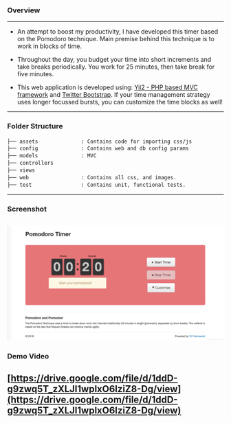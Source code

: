 
### Overview
---
* An attempt to boost my productivity, I have developed this timer based on the Pomodoro technique. Main premise behind this technique is to work in blocks of time.

* Throughout the day, you budget your time into short increments and take breaks periodically. You work for 25 minutes, then take break for five minutes.

* This web application is developed using: [Yii2 - PHP based MVC framework](http://www.yiiframework.com/doc-2.0/guide-index.html) and [Twitter Bootstrap](http://getbootstrap.com/2.3.2/). 
If your time management strategy uses longer focussed bursts, you can customize the time blocks as well!
---
### Folder Structure
```bash
├── assets              : Contains code for importing css/js
├── config              : Contains web and db config params
├── models              : MVC
├── controllers        
├── views                
├── web                 : Contains all css, and images.
├── test                : Contains unit, functional tests.
```
---
### Screenshot
![Alt text](https://github.com/naritapandhe/pomodoro-timer/blob/master/web/img/pomo.png "Screenshot")
---
### Demo Video
[https://drive.google.com/file/d/1ddD-g9zwq5T_zXLJl1wplxO6lziZ8-Dg/view](https://drive.google.com/file/d/1ddD-g9zwq5T_zXLJl1wplxO6lziZ8-Dg/view)
---

